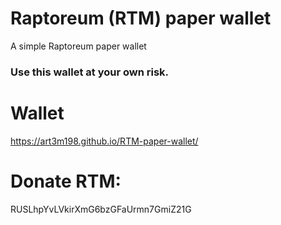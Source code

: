 # Raptoreum (RTM) paper wallet
A simple Raptoreum paper wallet

### Use this wallet at your own risk.

# Wallet
https://art3m198.github.io/RTM-paper-wallet/

# Donate RTM: 
RUSLhpYvLVkirXmG6bzGFaUrmn7GmiZ21G

